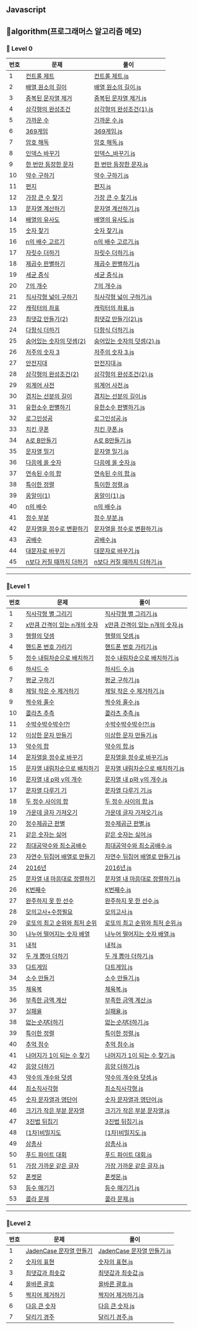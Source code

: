 #

## Javascript

## 🎈algorithm(프로그래머스 알고리즘 메모)

### 🌱 Level 0

| 번호 | 문제                                                                                         | 풀이                                                                                                                             |
| ---- | -------------------------------------------------------------------------------------------- | -------------------------------------------------------------------------------------------------------------------------------- |
| 1    | [컨트롤 제트](https://school.programmers.co.kr/learn/courses/30/lessons/120853)              | [컨트롤 제트.js](https://github.com/pomeranian91/algorithm/blob/main/progremers/level0/controlZ.js)                              |
| 2    | [배열 원소의 길이](https://school.programmers.co.kr/learn/courses/30/lessons/120854)         | [배열 원소의 길이.js](https://github.com/pomeranian91/algorithm/blob/main/progremers/level0/배열_원소의_길이.js)                 |
| 3    | [중복된 문자열 제거](https://school.programmers.co.kr/learn/courses/30/lessons/120888)       | [중복된 문자열 제거.js](https://github.com/pomeranian91/algorithm/blob/main/progremers/level0/중복된_문자열_제거.js)             |
| 4    | [삼각형의 완성조건](https://school.programmers.co.kr/learn/courses/30/lessons/120889)        | [삼각형의 완성조건(1).js](<https://github.com/pomeranian91/algorithm/blob/main/progremers/level0/삼각형의_완성조건(1).js>)       |
| 5    | [가까운 수](https://school.programmers.co.kr/learn/courses/30/lessons/120890)                | [가까운 수.js](https://github.com/pomeranian91/algorithm/blob/main/progremers/level0/가까운_수.js)                               |
| 6    | [369게임](https://school.programmers.co.kr/learn/courses/30/lessons/120891)                  | [369게임.js](https://github.com/pomeranian91/algorithm/blob/main/progremers/level0/369게임.js)                                   |
| 7    | [암호 해독](https://school.programmers.co.kr/learn/courses/30/lessons/120892)                | [암호 해독.js](https://github.com/pomeranian91/algorithm/blob/main/progremers/level0/암호_해독.js)                               |
| 8    | [인덱스 바꾸기](https://school.programmers.co.kr/learn/courses/30/lessons/120895)            | [인덱스\_바꾸기.js](https://github.com/pomeranian91/algorithm/blob/main/progremers/level0/인덱스_바꾸기.js)                      |
| 9    | [한 번만 등장한 문자](https://school.programmers.co.kr/learn/courses/30/lessons/120896)      | [한 번만 등장한 문자.js](https://github.com/pomeranian91/algorithm/blob/main/progremers/level0/한_번만_등장한_문자.js)           |
| 10   | [약수 구하기](https://school.programmers.co.kr/learn/courses/30/lessons/120897)              | [약수 구하기.js](https://github.com/pomeranian91/algorithm/blob/main/progremers/level0/약수_구하기.js)                           |
| 11   | [편지](https://school.programmers.co.kr/learn/courses/30/lessons/120898)                     | [편지.js](https://github.com/pomeranian91/algorithm/blob/main/progremers/level0/편지.js)                                         |
| 12   | [가장 큰 수 찾기](https://school.programmers.co.kr/learn/courses/30/lessons/120899)          | [가장 큰 수 찾기.js](https://github.com/pomeranian91/algorithm/blob/main/progremers/level0/가장_큰_수_찾기.js)                   |
| 13   | [문자열 계산하기](https://school.programmers.co.kr/learn/courses/30/lessons/120902)          | [문자열 계산하기.js](https://github.com/pomeranian91/algorithm/blob/main/progremers/level0/문자열_계산하기.js)                   |
| 14   | [배열의 유사도](https://school.programmers.co.kr/learn/courses/30/lessons/120903)            | [배열의 유사도.js](https://github.com/pomeranian91/algorithm/blob/main/progremers/level0/배열의_유사도.js)                       |
| 15   | [숫자 찾기](https://school.programmers.co.kr/learn/courses/30/lessons/120904)                | [숫자 찾기.js](https://github.com/pomeranian91/algorithm/blob/main/progremers/level0/숫자_찾기.js)                               |
| 16   | [n의 배수 고르기](https://school.programmers.co.kr/learn/courses/30/lessons/120905)          | [n의 배수 고르기.js](https://github.com/pomeranian91/algorithm/blob/main/progremers/level0/n의_배수_고르기.js)                   |
| 17   | [자릿수 더하기](https://school.programmers.co.kr/learn/courses/30/lessons/120906)            | [자릿수 더하기.js](https://github.com/pomeranian91/algorithm/blob/main/progremers/level0/자릿수_더하기.js)                       |
| 18   | [제곱수 판별하기](https://school.programmers.co.kr/learn/courses/30/lessons/120909)          | [제곱수 판별하기.js](https://github.com/pomeranian91/algorithm/blob/main/progremers/level0/제곱수_판별하기.js)                   |
| 19   | [세균 증식](https://school.programmers.co.kr/learn/courses/30/lessons/120910)                | [세균 증식.js](https://github.com/pomeranian91/algorithm/blob/main/progremers/level0/세균_증식.js)                               |
| 20   | [7의 개수](https://school.programmers.co.kr/learn/courses/30/lessons/120912)                 | [7의 개수.js](https://github.com/pomeranian91/algorithm/blob/main/progremers/level0/7의_개수.js)                                 |
| 21   | [직사각형 넓이 구하기](https://school.programmers.co.kr/learn/courses/30/lessons/120860)     | [직사각형 넓이 구하기.js](https://github.com/pomeranian91/algorithm/blob/main/progremers/level0/직사각형_넓이_구하기.js)         |
| 22   | [캐릭터의 좌표](https://school.programmers.co.kr/learn/courses/30/lessons/120861)            | [캐릭터의 좌표.js](https://github.com/pomeranian91/algorithm/blob/main/progremers/level0/캐릭터의_좌표.js)                       |
| 23   | [최댓값 만들기(2)](https://school.programmers.co.kr/learn/courses/30/lessons/120862)         | [최댓값 만들기(2).js](<https://github.com/pomeranian91/algorithm/blob/main/progremers/level0/최댓값_만들기(2).js>)               |
| 24   | [다항식 더하기](https://school.programmers.co.kr/learn/courses/30/lessons/120863)            | [다항식 더하기.js](https://github.com/pomeranian91/algorithm/blob/main/progremers/level0/다항식_더하기.js)                       |
| 25   | [숨어있는 숫자의 덧셈(2)](https://school.programmers.co.kr/learn/courses/30/lessons/120909)  | [숨어있는 숫자의 덧셈(2).js](<https://github.com/pomeranian91/algorithm/blob/main/progremers/level0/숨어있는_숫자의_덧셈(2).js>) |
| 26   | [저주의 숫자 3](https://school.programmers.co.kr/learn/courses/30/lessons/120871)            | [저주의 숫자 3.js](https://github.com/pomeranian91/algorithm/blob/main/progremers/level0/저주의_숫자_3.js)                       |
| 27   | [안전지대](https://school.programmers.co.kr/learn/courses/30/lessons/120866)                 | [안전지대.js](https://github.com/pomeranian91/algorithm/blob/main/progremers/level0/안전지대.js)                                 |
| 28   | [삼각형의 완성조건(2)](https://school.programmers.co.kr/learn/courses/30/lessons/120868)     | [삼각형의 완성조건(2).js](<https://github.com/pomeranian91/algorithm/blob/main/progremers/level0/삼각형의_완성조건(2).js>)       |
| 29   | [외계어 사전](https://school.programmers.co.kr/learn/courses/30/lessons/120869)              | [외계어 사전.js](https://github.com/pomeranian91/algorithm/blob/main/progremers/level0/외계어_사전.js)                           |
| 30   | [겹치는 선분의 길이](https://school.programmers.co.kr/learn/courses/30/lessons/120876)       | [겹치는 선분의 길이.js](https://github.com/pomeranian91/algorithm/blob/main/progremers/level0/겹치는_선분의_길이.js)             |
| 31   | [유한소수 판별하기](https://school.programmers.co.kr/learn/courses/30/lessons/120878)        | [유한소수 판별하기.js](https://github.com/pomeranian91/algorithm/blob/main/progremers/level0/유한소수_판별하기.js)               |
| 32   | [로그인성공](https://school.programmers.co.kr/learn/courses/30/lessons/120883)               | [로그인성공.js](https://github.com/pomeranian91/algorithm/blob/main/progremers/level0/로그인성공.js)                             |
| 33   | [치킨 쿠폰](https://school.programmers.co.kr/learn/courses/30/lessons/120909)                | [치킨 쿠폰.js](https://github.com/pomeranian91/algorithm/blob/main/progremers/level0/치킨_쿠폰.js)                               |
| 34   | [A로 B만들기](https://school.programmers.co.kr/learn/courses/30/lessons/120886)              | [A로 B만들기.js](https://github.com/pomeranian91/algorithm/blob/main/level0/A로_B만들기.js)                                      |
| 35   | [문자열 밀기](https://school.programmers.co.kr/learn/courses/30/lessons/120921)              | [문자열 밀기.js](https://github.com/pomeranian91/algorithm/blob/main/level0/문자열_밀기기.js)                                    |
| 36   | [다음에 올 숫자](https://school.programmers.co.kr/learn/courses/30/lessons/120924)           | [다음에 올 숫자.js](https://github.com/pomeranian91/algorithm/blob/main/level0/다음에_올_숫자.js)                                |
| 37   | [연속된 수의 합](https://school.programmers.co.kr/learn/courses/30/lessons/120923)           | [연속된 수의 합.js](https://github.com/pomeranian91/algorithm/blob/main/level0/연속된_수의_합.js)                                |
| 38   | [특이한 정렬](https://school.programmers.co.kr/learn/courses/30/lessons/120880)              | [특이한 정렬.js](https://github.com/pomeranian91/algorithm/blob/main/level0/특이한_정렬.js)                                      |
| 39   | [옹알이(1)](https://school.programmers.co.kr/learn/courses/30/lessons/120956)                | [옹알이(1).js](<https://github.com/pomeranian91/algorithm/blob/main/level0/옹알이(1).js>)                                        |
| 40   | [n의 배수](https://school.programmers.co.kr/learn/courses/30/lessons/181937)                 | [n의 배수.js](https://github.com/pomeranian91/algorithm/blob/main/level0/n의_배수.js)                                            |
| 41   | [정수 부분](https://school.programmers.co.kr/learn/courses/30/lessons/181850)                | [정수 부분.js](https://github.com/pomeranian91/algorithm/blob/main/level0/정수_부분.js)                                          |
| 42   | [문자열을 정수로 변환하기](https://school.programmers.co.kr/learn/courses/30/lessons/181848) | [문자열을 정수로 변환하기.js](https://github.com/pomeranian91/algorithm/blob/main/level0/문자열을_정수로_변환하기.js)            |
| 43   | [공배수](https://school.programmers.co.kr/learn/courses/30/lessons/181936)                   | [공배수.js](https://github.com/pomeranian91/algorithm/blob/main/level0/공배수.js)                                                |
| 44   | [대문자로 바꾸기](https://school.programmers.co.kr/learn/courses/30/lessons/181877)          | [대문자로 바꾸기.js](https://github.com/pomeranian91/algorithm/blob/main/level0/대문자로_바꾸기.js)                              |
| 45   | [n보다 커질 때까지 더하기](https://school.programmers.co.kr/learn/courses/30/lessons/181884) | [n보다 커질 때까지 더하기.js](https://github.com/pomeranian91/algorithm/blob/main/level0/n보다_커질_때까지_더하기.js)            |

---

### 📕Level 1

| 번호 | 문제                                                                                            | 풀이                                                                                                                                     |
| ---- | ----------------------------------------------------------------------------------------------- | ---------------------------------------------------------------------------------------------------------------------------------------- |
| 1    | [직사각형 별 그리기](https://school.programmers.co.kr/)                                         | [직사각형 별 그리기.js](https://github.com/pomeranian91/algorithm/blob/main/progremers/level/직사각형_별_그리기.js)                      |
| 2    | [x만큼 간격이 있는 n개의 숫자](https://school.programmers.co.kr/learn/courses/30/lessons/12954) | [x만큼 간격이 있는 n개의 숫자.js](https://github.com/pomeranian91/algorithm/blob/main/progremers/level1/x만큼_간격이_있는_n개의_숫자.js) |
| 3    | [행렬의 덧셈](https://school.programmers.co.kr/learn/courses/30/lessons/12950)                  | [행렬의 덧셈.js](https://github.com/pomeranian91/algorithm/blob/main/progremers/level1/행렬의_덧셈.js)                                   |
| 4    | [핸드폰 번호 가리기](https://school.programmers.co.kr/learn/courses/30/lessons/12948)           | [핸드폰 번호 가리기.js](https://github.com/pomeranian91/algorithm/blob/main/progremers/level1/핸드폰_번호_가리기.js)                     |
| 5    | [정수 내림차순으로 배치하기](https://school.programmers.co.kr/learn/courses/30/lessons/12943)   | [정수 내림차순으로 배치하기.js](https://github.com/pomeranian91/algorithm/blob/main/progremers/level1/정수_내림차순으로_배치하기.js)     |
| 6    | [하샤드 수](https://school.programmers.co.kr/learn/courses/30/lessons/12947)                    | [하샤드 수.js](https://github.com/pomeranian91/algorithm/blob/main/progremers/level1/하샤드_수.js)                                       |
| 7    | [평균 구하기](https://school.programmers.co.kr/learn/courses/30/lessons/)                       | [평균 구하기.js](https://github.com/pomeranian91/algorithm/blob/main/progremers/level1/평균_구하기.js)                                   |
| 8    | [제일 작은 수 제거하기](https://school.programmers.co.kr/learn/courses/30/lessons/)             | [제일 작은 수 제거하기.js](https://github.com/pomeranian91/algorithm/blob/main/progremers/level1/제일_작은_수_제거하기.js)               |
| 9    | [짝수와 홀수](https://school.programmers.co.kr/learn/courses/30/lessons/12943)                  | [짝수와 홀수.js](https://github.com/pomeranian91/algorithm/blob/main/progremers/level1/짝수와_홀수.js)                                   |
| 10   | [콜라츠 추측](https://school.programmers.co.kr/learn/courses/30/lessons/12943)                  | [콜라츠 추측.js](https://github.com/pomeranian91/algorithm/blob/main/progremers/level1/콜라츠_추측.js)                                   |
| 11   | [수박수박수박수!?!](https://school.programmers.co.kr/learn/courses/30/lessons/12943)            | [수박수박수박수!?!.js](https://github.com/pomeranian91/algorithm/blob/main/progremers/level1/수박수박수박수.js)                          |
| 12   | [이상한 문자 만들기](https://school.programmers.co.kr/learn/courses/30/lessons/12930)           | [이상한 문자 만들기.js](https://github.com/pomeranian91/algorithm/blob/main/progremers/level1/이상한_문자_만들기.js)                     |
| 13   | [약수의 합](https://school.programmers.co.kr/learn/courses/30/lessons/12928)                    | [약수의 합.js](https://github.com/pomeranian91/algorithm/blob/main/progremers/level1/약수의_합.js)                                       |
| 14   | [문자열을 정수로 바꾸기](https://school.programmers.co.kr/learn/courses/30/lessons/12925)       | [문자열을 정수로 바꾸기.js](https://github.com/pomeranian91/algorithm/blob/main/progremers/level1/문자열을_정수로_바꾸기.js)             |
| 15   | [문자열 내림차순으로 배치하기](https://school.programmers.co.kr/learn/courses/30/lessons/12917) | [문자열 내림차순으로 배치하기.js](https://github.com/pomeranian91/algorithm/blob/main/progremers/level1/문자열_내림차순으로_배치하기.js) |
| 16   | [문자열 내 p와 y의 개수](https://school.programmers.co.kr/learn/courses/30/lessons/12916)       | [문자열 내 p와 y의 개수.js](https://github.com/pomeranian91/algorithm/blob/main/progremers/level1/문자열_내_p와_y의_개수.js)             |
| 17   | [문자열 다루기 기]()                                                                            | [문자열 다루기 기.js](https://github.com/pomeranian91/algorithm/blob/main/progremers/level1/문자열_다루기_기본.js)                       |
| 18   | [두 정수 사이의 합]()                                                                           | [두 정수 사이의 합.js](https://github.com/pomeranian91/algorithm/blob/main/progremers/level1/두_정수_사이의_합.js)                       |
| 19   | [가운데 글자 가져오기]()                                                                        | [가운데 글자 가져오기.js](https://github.com/pomeranian91/algorithm/blob/main/progremers/level1/가운데_글자_가져오기.js)                 |
| 20   | [정수제곱근 판별]()                                                                             | [정수제곱근 판별.js](https://github.com/pomeranian91/algorithm/blob/main/progremers/level1/정수제곱근_판별.js)                           |
| 21   | [같은 숫자는 싫어]()                                                                            | [같은 숫자는 싫어.js](https://github.com/pomeranian91/algorithm/blob/main/progremers/level1/같은_숫자는_싫어.js)                         |
| 22   | [최대공약수와 최소공배수]()                                                                     | [최대공약수와 최소공배수.js](https://github.com/pomeranian91/algorithm/blob/main/progremers/level1/최대공약수와_최소공배수.js)           |
| 23   | [자연수 뒤집어 배열로 만들기]()                                                                 | [자연수 뒤집어 배열로 만들기.js](https://github.com/pomeranian91/algorithm/blob/main/progremers/level1/자연수_뒤집어_배열로_만들기.js)   |
| 24   | [2016년]()                                                                                      | [2016년.js](https://github.com/pomeranian91/algorithm/blob/main/progremers/level1/2016년.js)                                             |
| 25   | [문자열 내 마음대로 정렬하기]()                                                                 | [문자열 내 마음대로 정렬하기.js](https://github.com/pomeranian91/algorithm/blob/main/progremers/level1/문자열_내_마음대로_정렬하기.js)   |
| 26   | [K번째수]()                                                                                     | [K번째수.js](https://github.com/pomeranian91/algorithm/blob/main/progremers/level1/K번째수.js)                                           |
| 27   | [완주하지 못 한 선수]()                                                                         | [완주하지 못 한 선수.js](https://github.com/pomeranian91/algorithm/blob/main/progremers/level1/완주하지_못_한_선수.js)                   |
| 28   | [모의고사+수정필요]()                                                                           | [모의고사.js](https://github.com/pomeranian91/algorithm/blob/main/progremers/level1/)                                                    |
| 29   | [로또의 최고 순위와 최저 순위]()                                                                | [로또의 최고 순위와 최저 순위.js](https://github.com/pomeranian91/algorithm/blob/main/progremers/level1/로또의_최고_순위와_최저_순위.js) |
| 30   | [나누어 떨어지는 숫자 배열]()                                                                   | [나누어 떨어지는 숫자 배열.js](https://github.com/pomeranian91/algorithm/blob/main/progremers/level1/나누어_떨어지는_숫자_배열.js)       |
| 31   | [내적]()                                                                                        | [내적.js](https://github.com/pomeranian91/algorithm/blob/main/progremers/level1/내적.js)                                                 |
| 32   | [두 개 뽑아 더하기]()                                                                           | [두 개 뽑아 더하기.js](https://github.com/pomeranian91/algorithm/blob/main/progremers/level1/두_개_뽑아_더하기.js)                       |
| 33   | [다트게임]()                                                                                    | [다트게임.js](https://github.com/pomeranian91/algorithm/blob/main/progremers/level1/다트게임.js)                                         |
| 34   | [소수 만들기]()                                                                                 | [소수 만들기.js](https://github.com/pomeranian91/algorithm/blob/main/progremers/level1/소수_만들기.js)                                   |
| 35   | [체육복]()                                                                                      | [체육복.js](https://github.com/pomeranian91/algorithm/blob/main/progremers/level1/체육복.js)                                             |
| 36   | [부족한 금액 계산]()                                                                            | [부족한 금액 계산.js](https://github.com/pomeranian91/algorithm/blob/main/progremers/level1/부족한_금액_계산.js)                         |
| 37   | [실패율]()                                                                                      | [실패율.js](https://github.com/pomeranian91/algorithm/blob/main/progremers/level1/실패율.js)                                             |
| 38   | [없는*숫자*더하기]()                                                                            | [없는*숫자*더하기.js](https://github.com/pomeranian91/algorithm/blob/main/progremers/level1/없는_숫자_더하기.js)                         |
| 39   | [특이한 정렬](https://school.programmers.co.kr/)                                                | [특이한 정렬.js](https://github.com/pomeranian91/algorithm/blob/main/level0/특이한_정렬.js)                                              |
| 40   | [추억 점수](https://school.programmers.co.kr/learn/courses/30/lessons/176963)                   | [추억 점수.js](https://github.com/pomeranian91/algorithm/blob/main/progremers/level/추억_점수.js)                                        |
| 41   | [나머지가 1이 되는 수 찾기](https://school.programmers.co.kr/learn/courses/30/lessons/87389)    | [나머지가 1이 되는 수 찾기.js](https://github.com/pomeranian91/algorithm/blob/main/progremers/level/나머지가_1이_되는_수_찾기.js)        |
| 42   | [음양 더하기](https://school.programmers.co.kr/learn/courses/30/lessons/76501)                  | [음양 더하기.js](https://github.com/pomeranian91/algorithm/blob/main/progremers/level/음양_더하기.js)                                    |
| 43   | [약수의 개수와 덧셈](https://school.programmers.co.kr/learn/courses/30/lessons/77884)           | [약수의 개수와 덧셈.js](https://github.com/pomeranian91/algorithm/blob/main/progremers/level/약수의_개수와_덧셈.js)                      |
| 44   | [최소직사각형](https://school.programmers.co.kr/learn/courses/30/lessons/86491)                 | [최소직사각형.js](https://github.com/pomeranian91/algorithm/blob/main/progremers/level/최소직사각형.js)                                  |
| 45   | [숫자 문자열과 영단어](https://school.programmers.co.kr/learn/courses/30/lessons/81301)         | [숫자 문자열과 영단어.js](https://github.com/pomeranian91/algorithm/blob/main/progremers/level/숫자_문자열과_영단어.js)                  |
| 46   | [크기가 작은 부분 문자열](https://school.programmers.co.kr/learn/courses/30/lessons/147355)     | [크기가 작은 부분 문자열.js](https://github.com/pomeranian91/algorithm/blob/main/progremers/level/크기가_작은_부분_문자열.js)            |
| 47   | [3진법 뒤집기](https://school.programmers.co.kr/learn/courses/30/lessons/68935)                 | [3진법 뒤집기.js](https://github.com/pomeranian91/algorithm/blob/main/progremers/level/3진법_뒤집기.js)                                  |
| 48   | [[1차]비밀지도](https://school.programmers.co.kr/learn/courses/30/lessons/17681)                | [[1차]비밀지도.js](https://github.com/pomeranian91/algorithm/blob/main/progremers/level/[1차]비밀지도.js)                                |
| 49   | [삼총사](https://school.programmers.co.kr/learn/courses/30/lessons/131705)                      | [삼총사.js](https://github.com/pomeranian91/algorithm/blob/main/progremers/level/삼총사.js)                                              |
| 50   | [푸드 파이트 대회](https://school.programmers.co.kr/learn/courses/30/lessons/134240)            | [푸드 파이트 대회.js](https://github.com/pomeranian91/algorithm/blob/main/progremers/level/푸드_파이트_대회.js)                          |
| 51   | [가장 가까운 같은 글자](https://school.programmers.co.kr/learn/courses/30/lessons/142086)       | [가장 가까운 같은 글자.js](https://github.com/pomeranian91/algorithm/blob/main/progremers/level/가장_가까운_같은_글자.js)                |
| 52   | [폰켓몬](https://school.programmers.co.kr/learn/courses/30/lessons/1845)                        | [폰켓몬.js](https://github.com/pomeranian91/algorithm/blob/main/progremers/level/폰켓몬.js)                                              |
| 53   | [등수 매기기](https://school.programmers.co.kr/learn/courses/30/lessons/120882)                 | [등수 매기기.js](https://github.com/pomeranian91/algorithm/blob/main/progremers/level/등수_매기기.js)                                    |
| 53   | [콜라 문제](https://school.programmers.co.kr/learn/courses/30/lessons/132267)                   | [콜라 문제.js](https://github.com/pomeranian91/algorithm/blob/main/progremers/level/콜라_문제.js)                                        |

---

### 📕Level 2

| 번호 | 문제                                                                                       | 풀이                                                                                                                           |
| ---- | ------------------------------------------------------------------------------------------ | ------------------------------------------------------------------------------------------------------------------------------ |
| 1    | [JadenCase 문자열 만들기](https://school.programmers.co.kr/learn/courses/30/lessons/12951) | [JadenCase 문자열 만들기.js](https://github.com/pomeranian91/algorithm/blob/main/progremers/level2/JadenCase_문자열_만들기.js) |
| 2    | [숫자의 표현](https://school.programmers.co.kr/learn/courses/30/lessons/12939)             | [숫자의 표현.js](https://github.com/pomeranian91/algorithm/blob/main/progremers/level2/숫자의_표현.js)                         |
| 3    | [최댓값과 최솟값](https://school.programmers.co.kr/learn/courses/30/lessons/12924)         | [최댓값과 최솟값.js](https://github.com/pomeranian91/algorithm/blob/main/progremers/level2/최댓값과_최솟값.js)                 |
| 4    | [올바른 괄호](https://school.programmers.co.kr/learn/courses/30/lessons/12909)             | [올바른 괄호.js](https://github.com/pomeranian91/algorithm/blob/main/progremers/level2/올바른_괄호.js)                         |
| 5    | [짝지어 제거하기](https://school.programmers.co.kr/learn/courses/30/lessons/12973)         | [짝지어 제거하기.js](https://github.com/pomeranian91/algorithm/blob/main/progremers/level2/짝지어_제거하기.js)                 |
| 6    | [다음 큰 숫자](https://school.programmers.co.kr/learn/courses/30/lessons/12911)            | [다음 큰 숫자.js](https://github.com/pomeranian91/algorithm/blob/main/progremers/level2/다음_큰_숫자.js)                       |
| 7    | [달리기 경주](https://school.programmers.co.kr/learn/courses/30/lessons/178871)            | [달리기 경주.js](https://github.com/pomeranian91/algorithm/blob/main/progremers/level2/달리기_경주.js)                         |

